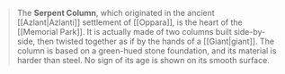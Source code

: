 > The **Serpent Column**, which originated in the ancient [[Azlant|Azlanti]] settlement of [[Oppara]], is the heart of the [[Memorial Park]]. It is actually made of two columns built side-by-side, then twisted together as if by the hands of a [[Giant|giant]]. The column is based on a green-hued stone foundation, and its material is harder than steel. No sign of its age is shown on its smooth surface.








